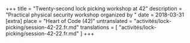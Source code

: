 +++
title = "Twenty-second lock picking workshop at 42"
description = "Practical physical security workshop organized by "
date = 2018-03-31
[extra]
place = "Heart of Code (42)"
untranslated = "activités/lock-picking/session-42-22.fr.md"
translations = [
    "activités/lock-picking/session-42-22.fr.md"
]
+++
